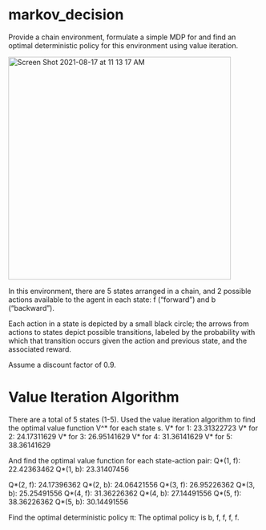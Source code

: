 # markov_decision
Provide a chain environment, formulate a simple MDP for and find an optimal deterministic policy for this environment using value iteration.

<img width="444" alt="Screen Shot 2021-08-17 at 11 13 17 AM" src="https://user-images.githubusercontent.com/71328646/129658509-764a1f60-d22c-46e0-8434-53ba4c258b97.png">

In this environment, there are 5 states arranged in a chain, and 2 possible actions available to the agent in each state: f (“forward”) and b (“backward”).

Each action in a state is depicted by a small black circle; the arrows from actions to states depict possible transitions, labeled by the probability with which that transition occurs given the action and previous state, and the associated reward.

Assume a discount factor of 0.9.

# Value Iteration Algorithm
There are a total of 5 states (1-5). 
Used the value iteration algorithm to find the optimal value function V^* for each state s.
V* for 1: 23.31322723 
V* for 2: 24.17311629 
V* for 3: 26.95141629 
V* for 4: 31.36141629 
V* for 5: 38.36141629

And find the optimal value function for each state-action pair:
Q*(1, f): 22.42363462 Q*(1, b): 23.31407456

Q*(2, f): 24.17396362 Q*(2, b): 24.06421556
Q*(3, f): 26.95226362 Q*(3, b): 25.25491556
Q*(4, f): 31.36226362 Q*(4, b): 27.14491556
Q*(5, f): 38.36226362 Q*(5, b): 30.14491556

Find the optimal deterministic policy π:
The optimal policy is b, f, f, f, f.
